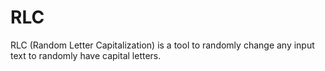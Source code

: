 # RLC
RLC (Random Letter Capitalization) is a tool to randomly change any input text to randomly have capital letters.
